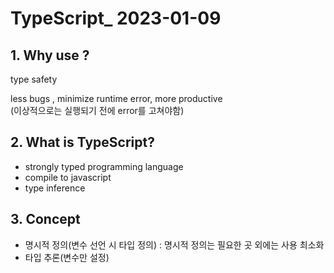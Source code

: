 # TypeScript\_ 2023-01-09

## 1. Why use ?

type safety

less bugs , minimize runtime error, more productive<br>
(이상적으로는 실행되기 전에 error를 고쳐야함)

## 2. What is TypeScript?

- strongly typed programming language
- compile to javascript
- type inference

## 3. Concept

- 명시적 정의(변수 선언 시 타입 정의) : 명시적 정의는 필요한 곳 외에는 사용 최소화
- 타입 추론(변수만 설정)
